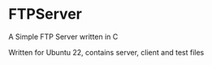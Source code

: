 # FTPServer
A Simple FTP Server written in C

Written for Ubuntu 22, contains server, client and test files
